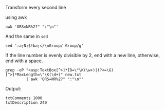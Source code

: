 Transform every second line

using awk

```
awk 'ORS=NR%2?" ":"\n"'
```

And the same in `sed`

```
sed ':a;N;$!ba;s/\nGroup/ Group/g'
```

If the line number is evenly divisible by 2, end with a new line, otherwise, end with a space.

    grep -oP "<asp:TextBox[^>]*ID=\"\K(\w+)|(?<=\G)[^>]*MaxLength=\"\K(\d+)" new.txt
             | awk 'ORS=NR%2?" ":"\n"'

Output:

    txtComments 1000
    txtDescription 240
